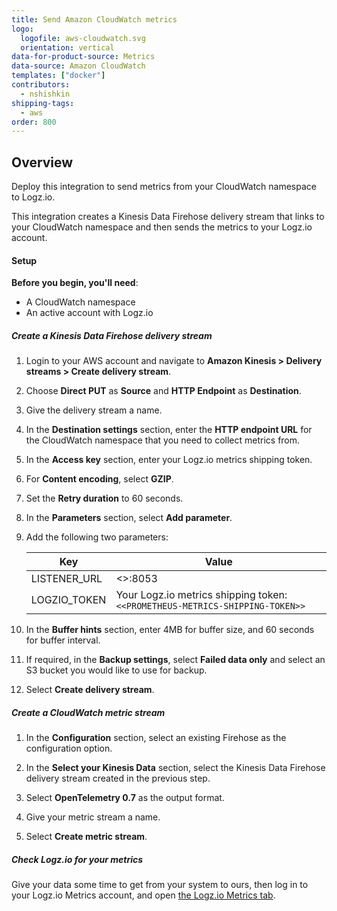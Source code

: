 ```yaml
---
title: Send Amazon CloudWatch metrics
logo:
  logofile: aws-cloudwatch.svg
  orientation: vertical
data-for-product-source: Metrics
data-source: Amazon CloudWatch
templates: ["docker"]
contributors:
  - nshishkin
shipping-tags:  
  - aws
order: 800
---
```


## Overview

Deploy this integration to send metrics from your CloudWatch namespace to Logz.io.

This integration creates a Kinesis Data Firehose delivery stream that links to your CloudWatch namespace and then sends the metrics to your Logz.io account.

#### Setup

**Before you begin, you'll need**:

* A CloudWatch namespace
* An active account with Logz.io

<div class="tasklist">

##### Create a Kinesis Data Firehose delivery stream

1. Login to your AWS account and navigate to **Amazon Kinesis > Delivery streams > Create delivery stream**.

2. Choose **Direct PUT** as **Source** and **HTTP Endpoint** as **Destination**.

3. Give the delivery stream a name.

4. In the **Destination settings** section, enter the **HTTP endpoint URL** for the CloudWatch namespace that you need to collect metrics from.

5. In the **Access key** section, enter your Logz.io metrics shipping token.

6. For **Content encoding**, select **GZIP**.

7. Set the **Retry duration** to 60 seconds.

8. In the **Parameters** section, select **Add parameter**.

9. Add the following two parameters:

   | Key | Value |
   |---|---|
   | LISTENER_URL | <<LISTENER-HOST>>:8053 |
   | LOGZIO_TOKEN | Your Logz.io metrics shipping token:`<<PROMETHEUS-METRICS-SHIPPING-TOKEN>>` |

10. In the **Buffer hints** section, enter 4MB for buffer size, and 60 seconds for buffer interval.

11. If required, in the **Backup settings**, select **Failed data only** and select an S3 bucket you would like to use for backup.

12. Select **Create delivery stream**.


##### Create a CloudWatch metric stream

1. In the **Configuration** section, select an existing Firehose as the configuration option.

2. In the **Select your Kinesis Data** section, select the Kinesis Data Firehose delivery stream created in the previous step.

3. Select **OpenTelemetry 0.7** as the output format.

4. Give your metric stream a name.

5. Select **Create metric stream**.

  
##### Check Logz.io for your metrics

Give your data some time to get from your system to ours, then log in to your Logz.io Metrics account, and open [the Logz.io Metrics tab](https://app.logz.io/#/dashboard/metrics/).


</div>
